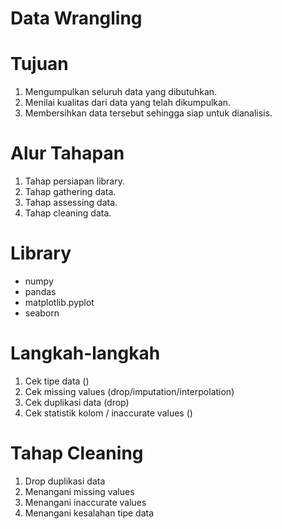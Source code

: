 # Data Wrangling

# Tujuan

1. Mengumpulkan seluruh data yang dibutuhkan.
2. Menilai kualitas dari data yang telah dikumpulkan.
3. Membersihkan data tersebut sehingga siap untuk dianalisis.

# Alur Tahapan

1. Tahap persiapan library.
2. Tahap gathering data.
3. Tahap assessing data.
4. Tahap cleaning data.

# Library

- numpy
- pandas
- matplotlib.pyplot
- seaborn

# Langkah-langkah

1. Cek tipe data ()
2. Cek missing values (drop/imputation/interpolation)
3. Cek duplikasi data (drop)
4. Cek statistik kolom / inaccurate values ()

# Tahap Cleaning

1. Drop duplikasi data
2. Menangani missing values
3. Menangani inaccurate values
4. Menangani kesalahan tipe data
